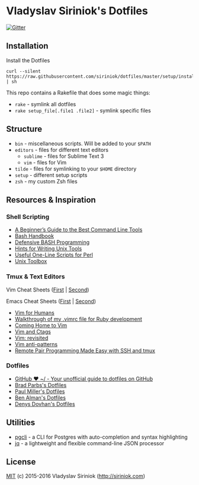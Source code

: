 # Vladyslav Siriniok's Dotfiles

[![Gitter](https://badges.gitter.im/siriniok/dotfiles.svg)](https://gitter.im/siriniok)

## Installation

Install the Dotfiles

```
curl --silent https://raw.githubusercontent.com/siriniok/dotfiles/master/setup/install.sh | sh
```

This repo contains a Rakefile that does some magic things:

* `rake` - symlink all dotfiles
* `rake setup_file[.file1 .file2]` - symlink specific files

## Structure

* `bin` - miscellaneous scripts. Will be added to your `$PATH`
* `editors` - files for different text editors
    * `sublime` - files for Sublime Text 3
    * `vim` - files for Vim
* `tilde` - files for symlinking to your `$HOME` directory
* `setup` - different setup scripts
* `zsh` - my custom Zsh files

## Resources & Inspiration

### Shell Scripting

* [A Beginner’s Guide to the Best Command Line Tools](https://webdevstudios.com/2015/02/10/a-beginners-guide-to-the-best-command-line-tools/)
* [Bash Handbook](https://github.com/denysdovhan/bash-handbook)
* [Defensive BASH Programming](http://www.kfirlavi.com/blog/2012/11/14/defensive-bash-programming)
* [Hints for Writing Unix Tools](https://monkey.org/~marius/unix-tools-hints.html)
* [Useful One-Line Scripts for Perl](http://www.catonmat.net/download/perl1line.txt)
* [Unix Toolbox](http://cb.vu/unixtoolbox.xhtml)

### Tmux & Text Editors

Vim Cheat Sheets ([First](http://www.viemu.com/a_vi_vim_graphical_cheat_sheet_tutorial.html) | [Second](http://www.fprintf.net/vimCheatSheet.html))

Emacs Cheat Sheets ([First](http://www.ic.unicamp.br/~helio/disciplinas/MC102/Emacs_Reference_Card.pdf) | [Second](http://sachachua.com/blog/wp-content/uploads/2013/05/How-to-Learn-Emacs8.png))

* [Vim for Humans](https://vimebook.com/)
* [Walkthrough of my .vimrc file for Ruby development](http://janjiss.com/walkthrough-of-my-vimrc-file-for-ruby-development/)
* [Coming Home to Vim](http://stevelosh.com/blog/2010/09/coming-home-to-vim/#some-background-about-me)
* [Vim and Ctags](https://andrew.stwrt.ca/posts/vim-ctags/)
* [Vim: revisited](http://mislav.net/2011/12/vim-revisited/)
* [Vim anti-patterns](https://sanctum.geek.nz/arabesque/vim-anti-patterns/)
* [Remote Pair Programming Made Easy with SSH and tmux](http://www.hamvocke.com/blog/remote-pair-programming-with-tmux/)

### Dotfiles

* [GitHub ❤ ~/ - Your unofficial guide to dotfiles on GitHub](https://dotfiles.github.io/)
* [Brad Parbs's Dotfiles](https://github.com/bradp/dotfiles)
* [Paul Miller's Dotfiles](https://github.com/paulmillr/dotfiles)
* [Ben Alman's Dotfiles](https://github.com/cowboy/dotfiles)
* [Denys Dovhan's Dotfiles](https://github.com/denysdovhan/dotfiles)

## Utilities

* [pgcli](https://www.pgcli.com/) - a CLI for Postgres with auto-completion and syntax highlighting
* [jq](https://stedolan.github.io/jq/) - a lightweight and flexible command-line JSON processor

## License

[MIT](https://github.com/siriniok/dotfiles/blob/master/LICENSE) (c) 2015-2016 Vladyslav Siriniok (http://siriniok.com)
